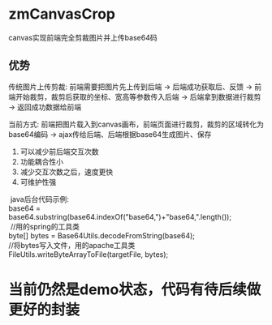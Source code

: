 # zmCanvasCrop
canvas实现前端完全剪裁图片并上传base64码

## 优势
  传统图片上传剪裁:
    前端需要把图片先上传到后端 -> 后端成功获取后、反馈 -> 前端开始裁剪，裁剪后获取的坐标、宽高等参数传入后端
     -> 后端拿到数据进行裁剪 -> 返回成功数据给前端

  当前方式:
    前端把图片载入到canvas画布，前端页面进行裁剪，裁剪的区域转化为base64编码 -> ajax传给后端、后端根据base64生成图片、保存

  1. 可以减少前后端交互次数
  1. 功能耦合性小
  1. 减少交互次数之后，速度更快
  1. 可维护性强
  
  java后台代码示例:  
  base64 = base64.substring(base64.indexOf("base64,")+"base64,".length());  
  //用的spring的工具类  
  byte[] bytes = Base64Utils.decodeFromString(base64);  
  //将bytes写入文件，用的apache工具类  
  FileUtils.writeByteArrayToFile(targetFile, bytes);  

# 当前仍然是demo状态，代码有待后续做更好的封装
